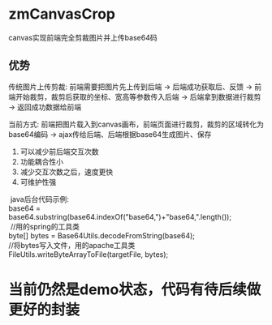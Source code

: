 # zmCanvasCrop
canvas实现前端完全剪裁图片并上传base64码

## 优势
  传统图片上传剪裁:
    前端需要把图片先上传到后端 -> 后端成功获取后、反馈 -> 前端开始裁剪，裁剪后获取的坐标、宽高等参数传入后端
     -> 后端拿到数据进行裁剪 -> 返回成功数据给前端

  当前方式:
    前端把图片载入到canvas画布，前端页面进行裁剪，裁剪的区域转化为base64编码 -> ajax传给后端、后端根据base64生成图片、保存

  1. 可以减少前后端交互次数
  1. 功能耦合性小
  1. 减少交互次数之后，速度更快
  1. 可维护性强
  
  java后台代码示例:  
  base64 = base64.substring(base64.indexOf("base64,")+"base64,".length());  
  //用的spring的工具类  
  byte[] bytes = Base64Utils.decodeFromString(base64);  
  //将bytes写入文件，用的apache工具类  
  FileUtils.writeByteArrayToFile(targetFile, bytes);  

# 当前仍然是demo状态，代码有待后续做更好的封装
